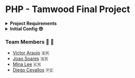 # PHP - Tamwood Final Project

<details>
    <summary>
        <strong>Project Requirements</strong>
    </summary>

**Your time has been assigned to create a full-stack web application for a Hotel. The customer request the following features:**

- Hotel Customers can search, view and book a room for their desired date.

- Hotel customers should not be able to see already occupied rooms within the selected reservation dates.

- Hotel customer should be able to leave comments, request specific services (Breakfast, lunch, dinner, parking and etc.),
- These services should be available or preferably suggested to the customer at the time of booking.
- Hotel customers should be able to fill their wallet when logged into their account.
- Hotel staff should be able to approve bookings, add/remove rooms, services, images and all other possible management related to the hotel rooms.

- Hotel Admin should be able to add/remove users (staff or customer), unlock a blocked user, and perform the same management as staff.
- Security considerations:
  Audit generation for the following events: [Authentications, Registrations, Room book approval, and filling the wallet.]

  Session in-activity period should be set by the admin and in-active session should be terminated accordingly.

  User locking mechanism after 5 unsuccessful attempts. 1st lock for 4 hours, 2nd lock for 10 hours, and 3rd lock permanent only unlocked by the admin.

</details>

<details>
    <summary><strong>Initial Config 😎</strong></summary>

### Starting Docker

- Go to the Docker [Website](https://www.docker.com/products/docker-desktop/) 👈👈

- Download docker desktop for you computer.

- You can check the installation requirements for Windows 11 in this link [Docker Docs](https://docs.docker.com/desktop/install/windows-install/).

- If you're having trouble to do the initial installation in Windows 11, there's also this video that explains. [Youtube](https://www.youtube.com/watch?v=WDEdRmTCSs8) 📺

#### Running:

- Always check that you are in the folder
  that contains the `docker-compose.yml`.

Run the command: `docker compose up -d`

Wait for the response:

- Should be like this:
  ![Containers running](./docs/docker-ex.png)

#### Accessing the PHP backend

The backend is set to the port `8080` of the `localhost`.

- `http://localhost:8080/`
- It will look for the index.php file.
- All files and folders need to be created within the folder `/backend`.

#### Database Access

Database being used is `MySql`.

- It is mapped to the default port `3306`
- Default user is `root`.
- Default passwod is `root123`

Use any **_SGBD/DBMS\*_** to access it.</br>
\*Database Management System.

</details>

### Team Members 🤜 🤛

- [Victor Araujo](https://github.com/victor-web-dev) 🇧🇷
- [Joao Soares](https://github.com/jsoares1310) 🇧🇷
- [Mina Lee](https://github.com/minimanimox) 🇰🇷
- [Diego Cevallos](https://github.com/dieceva) 🇵🇪
